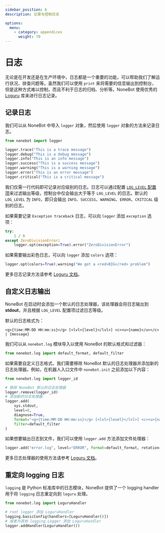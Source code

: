 ```yaml
---
sidebar_position: 6
description: 记录与控制日志

options:
  menu:
    - category: appendices
      weight: 70
---
```


# 日志

无论是在开发还是在生产环境中，日志都是一个重要的功能，可以帮助我们了解运行状况、排查问题等。虽然我们可以使用 `print` 来将需要的信息输出到控制台，但是这种方式难以控制，而且不利于日志的归档、分析等。NoneBot 使用优秀的 [Loguru](https://loguru.readthedocs.io/) 库来进行日志记录。

## 记录日志

我们可以从 NoneBot 中导入 `logger` 对象，然后使用 `logger` 对象的方法来记录日志。

```python
from nonebot import logger

logger.trace("This is a trace message")
logger.debug("This is a debug message")
logger.info("This is an info message")
logger.success("This is a success message")
logger.warning("This is a warning message")
logger.error("This is an error message")
logger.critical("This is a critical message")
```

我们仅需一行代码即可记录对应级别的日志。日志可以通过配置 [`LOG_LEVEL` 配置项](./config.mdx#log-level)来过滤输出等级，控制台中仅会输出大于等于 `LOG_LEVEL` 的日志。默认的 `LOG_LEVEL` 为 `INFO`，即只会输出 `INFO`、`SUCCESS`、`WARNING`、`ERROR`、`CRITICAL` 级别的日志。

如果需要记录 `Exception traceback` 日志，可以向 `logger` 添加 `exception` 选项：

```python {4}
try:
    1 / 0
except ZeroDivisionError:
    logger.opt(exception=True).error("ZeroDivisionError")
```

如果需要输出彩色日志，可以向 `logger` 添加 `colors` 选项：

```python
logger.opt(colors=True).warning("We got a <red>BIG</red> problem")
```

更多日志记录方法请参考 [Loguru 文档](https://loguru.readthedocs.io/)。

## 自定义日志输出

NoneBot 在启动时会添加一个默认的日志处理器，该处理器会将日志输出到**stdout**，并且根据 `LOG_LEVEL` 配置项过滤日志等级。

默认的日志格式为：

```text
<g>{time:MM-DD HH:mm:ss}</g> [<lvl>{level}</lvl>] <c><u>{name}</u></c> | {message}
```

我们可以从 `nonebot.log` 模块导入以使用 NoneBot 的默认格式和过滤器：

```python
from nonebot.log import default_format, default_filter
```

如果需要自定义日志格式，我们需要移除 NoneBot 默认的日志处理器并添加新的日志处理器。例如，在机器人入口文件中 `nonebot.init` 之前添加以下内容：

```python title=bot.py
from nonebot.log import logger_id

# 移除 NoneBot 默认的日志处理器
logger.remove(logger_id)
# 添加新的日志处理器
logger.add(
    sys.stdout,
    level=0,
    diagnose=True,
    format="<g>{time:MM-DD HH:mm:ss}</g> [<lvl>{level}</lvl>] <c><u>{name}</u></c> | {message}",
    filter=default_filter
)
```

如果想要输出日志到文件，我们可以使用 `logger.add` 方法添加文件处理器：

```python title=bot.py
logger.add("error.log", level="ERROR", format=default_format, rotation="1 week")
```

更多日志处理器的使用方法请参考 [Loguru 文档](https://loguru.readthedocs.io/)。

## 重定向 logging 日志

`logging` 是 Python 标准库中的日志模块，NoneBot 提供了一个 logging handler 用于将 `logging` 日志重定向到 `loguru` 处理。

```python
from nonebot.log import LoguruHandler

# root logger 添加 LoguruHandler
logging.basicConfig(handlers=[LoguruHandler()])
# 或者为其他 logging.Logger 添加 LoguruHandler
logger.addHandler(LoguruHandler())
```
